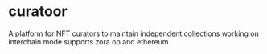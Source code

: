# curatoor
A platform for NFT curators to maintain independent collections
working on interchain mode supports zora op and ethereum
